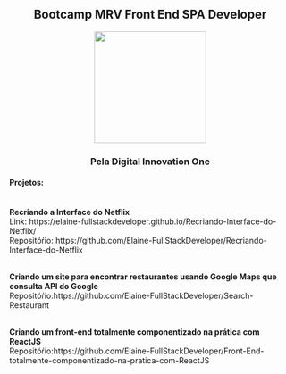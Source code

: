 <!DOCTYPE html>
<html lang="pt-br">
      <center>
       <h2>Bootcamp MRV Front End SPA Developer</h2>
          <img src=”https://hermes.digitalinnovation.one/tracks/2ec58739-7126-48e3-8be3-4a552d7819a9.png” width="200px" />
       <h3>Pela Digital Innovation One</h3>
       </center>
     <p align="left"><h4>Projetos:</h4><br/>
         <strong>Recriando a Interface do Netflix</strong><br/>
         Link: https://elaine-fullstackdeveloper.github.io/Recriando-Interface-do-Netflix/<br/>
         Repositóŕio: https://github.com/Elaine-FullStackDeveloper/Recriando-Interface-do-Netflix<br/><br/>
        </p> 
       <p align="left"> 
       <strong>Criando um site para encontrar restaurantes usando Google Maps que consulta API do Google</strong><br/>
       Repositóŕio:https://github.com/Elaine-FullStackDeveloper/Search-Restaurant<br/><br/>
       </p> 
      <p align="left">
      <strong>Criando um front-end totalmente componentizado na prática com ReactJS</strong><br/>
      Repositóŕio:https://github.com/Elaine-FullStackDeveloper/Front-End-totalmente-componentizado-na-pratica-com-ReactJS<br/><br/>
      </p>   
</html>
